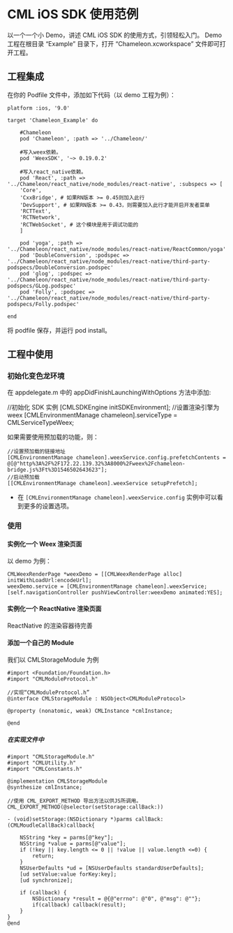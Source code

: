 # CML iOS SDK 使用范例

以一个一个小 Demo，讲述 CML iOS SDK 的使用方式，引领轻松入门。
Demo 工程在根目录 “Example” 目录下，打开 “Chameleon.xcworkspace” 文件即可打开工程。

## 工程集成

在你的 Podfile 文件中，添加如下代码（以 demo 工程为例）：

    platform :ios, '9.0'

    target 'Chameleon_Example' do

        #Chameleon
        pod 'Chameleon', :path => '../Chameleon/'

        #写入weex依赖。
        pod 'WeexSDK', '~> 0.19.0.2'

        #写入react_native依赖。
        pod 'React', :path => '../Chameleon/react_native/node_modules/react-native', :subspecs => [
        'Core',
        'CxxBridge', # 如果RN版本 >= 0.45则加入此行
        'DevSupport', # 如果RN版本 >= 0.43，则需要加入此行才能开启开发者菜单
        'RCTText',
        'RCTNetwork',
        'RCTWebSocket', # 这个模块是用于调试功能的
        ]

        pod 'yoga', :path => '../Chameleon/react_native/node_modules/react-native/ReactCommon/yoga'
        pod 'DoubleConversion', :podspec => '../Chameleon/react_native/node_modules/react-native/third-party-podspecs/DoubleConversion.podspec'
        pod 'glog', :podspec => '../Chameleon/react_native/node_modules/react-native/third-party-podspecs/GLog.podspec'
        pod 'Folly', :podspec => '../Chameleon/react_native/node_modules/react-native/third-party-podspecs/Folly.podspec'

    end

将 podfile 保存，并运行 pod install。

## 工程中使用

### 初始化变色龙环境

在 appdelegate.m 中的 appDidFinishLaunchingWithOptions 方法中添加:

//初始化 SDK 实例
[CMLSDKEngine initSDKEnvironment];
//设置渲染引擎为 weex
[CMLEnvironmentManage chameleon].serviceType = CMLServiceTypeWeex;

如果需要使用预加载的功能，则：

    //设置预加载的链接地址
    [CMLEnvironmentManage chameleon].weexService.config.prefetchContents = @[@"http%3A%2F%2F172.22.139.32%3A8000%2Fweex%2Fchameleon-bridge.js%3Ft%3D1546502643623"];
    //启动预加载
    [[CMLEnvironmentManage chameleon].weexService setupPrefetch];

- 在 `[CMLEnvironmentManage chameleon].weexService.config` 实例中可以看到更多的设置选项。

### 使用

#### 实例化一个 Weex 渲染页面

以 demo 为例：

    CMLWeexRenderPage *weexDemo = [[CMLWeexRenderPage alloc] initWithLoadUrl:encodeUrl];
    weexDemo.service = [CMLEnvironmentManage chameleon].weexService;
    [self.navigationController pushViewController:weexDemo animated:YES];

#### 实例化一个 ReactNative 渲染页面

ReactNative 的渲染容器待完善

#### 添加一个自己的 Module

我们以 CMLStorageModule 为例

    #import <Foundation/Foundation.h>
    #import "CMLModuleProtocol.h"

    //实现“CMLModuleProtocol.h”
    @interface CMLStorageModule : NSObject<CMLModuleProtocol>

    @property (nonatomic, weak) CMLInstance *cmlInstance;

    @end

##### 在实现文件中

    #import "CMLStorageModule.h"
    #import "CMLUtility.h"
    #import "CMLConstants.h"

    @implementation CMLStorageModule
    @synthesize cmlInstance;

    //使用 CML_EXPORT_METHOD 导出方法以供JS所调用。
    CML_EXPORT_METHOD(@selector(setStorage:callBack:))

    - (void)setStorage:(NSDictionary *)parms callBack:(CMLMoudleCallBack)callback{

        NSString *key = parms[@"key"];
        NSString *value = parms[@"value"];
        if (!key || key.length <= 0 || !value || value.length <=0) {
            return;
        }
        NSUserDefaults *ud = [NSUserDefaults standardUserDefaults];
        [ud setValue:value forKey:key];
        [ud synchronize];

        if (callback) {
            NSDictionary *result = @{@"errno": @"0", @"msg": @""};
            if(callback) callback(result);
        }
    }
    @end
